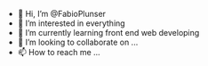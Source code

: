 - 👋 Hi, I’m @FabioPlunser
- 👀 I’m interested in everything
- 🌱 I’m currently learning front end web developing
- 💞️ I’m looking to collaborate on ...
- 📫 How to reach me ...

<!---
FabioPlunser/FabioPlunser is a ✨ special ✨ repository because its `README.md` (this file) appears on your GitHub profile.
You can click the Preview link to take a look at your changes.
--->
